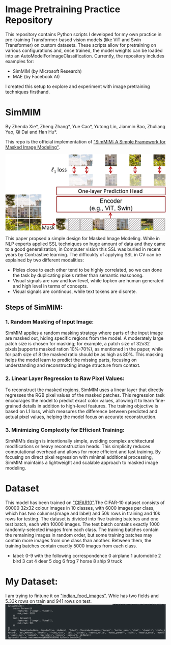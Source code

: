 # Image Pretraining Practice Repository

This repository contains Python scripts I developed for my own practice in pre-training Transformer-based vision models (like ViT and Swin Transformer) on custom datasets. These scripts allow for pretraining on various configurations and, once trained, the model weights can be loaded into an AutoModelForImageClassification. Currently, the repository includes examples for:

* SimMIM (by Microsoft Research)
* MAE (by Facebook AI)

I created this setup to explore and experiment with image pretraining techniques firsthand.


# SimMIM
By Zhenda Xie*, Zheng Zhang*, Yue Cao*, Yutong Lin, Jianmin Bao, Zhuliang Yao, Qi Dai and Han Hu*.

This repo is the official implementation of ["SimMIM: A Simple Framework for Masked Image Modeling"](https://arxiv.org/abs/2111.09886).

![Alt text for image](SimMIM.jpeg)
This paper propsed a simple design for Masked Image Modeling.
While in NLP experts applied SSL techniques on huge amount of data and they came to a good generalization, in Computer vision this SSL was buried in recent years by Contrastive learning. The difficukty of applying SSL in CV can be explained by two different modalities:
* Pixles close to each other tend to be highly correlated, so we can done the task by duplicating pixels rather than semantic reasonong.
* Visual signals are raw and low-level, while topken are human generated and high level in terms of concepts.
* Visual signals are continous, while text tokens are discrete.

## Steps of SimMIM:
### 1. Random Masking of Input Image:
SimMIM applies a random masking strategy where parts of the input image are masked out, hiding specific regions from the model. A moderately large patch size is chosen for masking; for example, a patch size of 32x32 pixels(supports masked ration 10%-70%), as mentioned in the paper, while for path size of 8 the masked ratio should be as high as 80%. This masking helps the model learn to predict the missing parts, focusing on understanding and reconstructing image structure from context.
### 2. Linear Layer Regression to Raw Pixel Values:
To reconstruct the masked regions, SimMIM uses a linear layer that directly regresses the RGB pixel values of the masked patches. This regression task encourages the model to predict exact color values, allowing it to learn fine-grained details in addition to high-level features. The training objective is based on L1 loss, which measures the difference between predicted and actual pixel values, helping the model focus on accurate reconstruction.
### 3. Minimizing Complexity for Efficient Training:
SimMIM’s design is intentionally simple, avoiding complex architectural modifications or heavy reconstruction heads. This simplicity reduces computational overhead and allows for more efficient and fast training. By focusing on direct pixel regression with minimal additional processing, SimMIM maintains a lightweight and scalable approach to masked image modeling.

# Dataset
This model has been trained on ["CIFAR10"](https://huggingface.co/datasets/uoft-cs/cifar10).The CIFAR-10 dataset consists of 60000 32x32 colour images in 10 classes, with 6000 images per class, which has two columns(image and label) and 50k rows in training and 10k rows for testing. The dataset is divided into five training batches and one test batch, each with 10000 images. The test batch contains exactly 1000 randomly-selected images from each class. The training batches contain the remaining images in random order, but some training batches may contain more images from one class than another. Between them, the training batches contain exactly 5000 images from each class.
* label: 0-9 with the following correspondence 0 airplane 1 automobile 2 bird 3 cat 4 deer 5 dog 6 frog 7 horse 8 ship 9 truck

# My Dataset:
I am trying to fintune it on ["indian_food_images"](https://huggingface.co/datasets/rajistics/indian_food_images). Whic has two fields and 5.33k rows on train and 941 rows on test.
![Alt text for image](-SimMIM-MyDataset_info.png)


